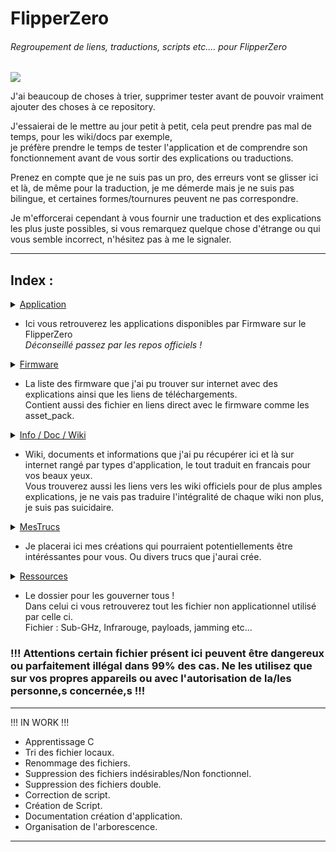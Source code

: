# FlipperZero
###### Regroupement de liens, traductions, scripts etc.… pour FlipperZero

![](https://github.com/Miiraak/FlipperZero/blob/main/.asset/flipperZbanner.png)

J'ai beaucoup de choses à trier, supprimer tester avant de pouvoir vraiment ajouter des choses à ce repository.

J'essaierai de le mettre au jour petit à petit, cela peut prendre pas mal de temps, pour les wiki/docs par exemple, <br> je préfère prendre le temps de tester l'application et de comprendre son fonctionnement avant de vous sortir des explications ou traductions.

Prenez en compte que je ne suis pas un pro, des erreurs vont se glisser ici et là, de même pour la traduction, je me démerde mais je ne suis pas bilingue, et certaines formes/tournures peuvent ne pas correspondre.

Je m'efforcerai cependant à vous fournir une traduction et des explications les plus juste possibles, si vous remarquez quelque chose d'étrange ou qui vous semble incorrect, n'hésitez pas à me le signaler.

---

## Index :
<details>
  <summary><a href="Applications">Application</a></summary>

  - [Exemples](https://github.com/Miiraak/FlipperZeroFR/tree/main/Applications/Exemples)
  - [Xtreme-Firmware](https://github.com/Miiraak/FlipperZeroFR/tree/main/Applications/Xtreme-Firmware)

</details> 

- Ici vous retrouverez les applications disponibles par Firmware sur le FlipperZero<br> _Déconseillé passez par les repos officiels !_

<details>
  <summary><a href="Firmware">Firmware</a></summary>

  - [Offical-Flipper-Zero-Firmware](https://github.com/Miiraak/FlipperZeroFR/tree/main/Firmware/Offical-Flipper-Zero-Firmware)
  - [Xtreme-Firmware](https://github.com/Miiraak/FlipperZeroFR/tree/main/Firmware/Xtreme-Firmware)

</details> 

- La liste des firmware que j'ai pu trouver sur internet avec des explications ainsi que les liens de téléchargements.<br>
Contient aussi des fichier en liens direct avec le firmware comme les asset_pack.

<details>
  <summary><a href="Info-Doc-Wiki">Info / Doc / Wiki</a></summary>

  - [Developpement](https://github.com/Miiraak/FlipperZeroFR/tree/main/Info-Doc-Wiki/Developpement)
  - [Sub-GHz](https://github.com/Miiraak/FlipperZeroFR/tree/main/Info-Doc-Wiki/Sub-GHz)
  - [USB](https://github.com/Miiraak/FlipperZeroFR/tree/main/Info-Doc-Wiki/USB)
  - [JavaScript](https://github.com/Miiraak/FlipperZeroFR/tree/main/Info-Doc-Wiki/JavaScript)

</details> 

- Wiki, documents et informations que j'ai pu récupérer ici et là sur internet rangé par types d'application, le tout traduit en francais pour vos beaux yeux.<br> Vous trouverez aussi les liens vers les wiki officiels pour de plus amples explications, je ne vais pas traduire l'intégralité de chaque wiki non plus, je suis pas suicidaire.

<details>
  <summary><a href="MesTrucs">MesTrucs</a></summary>

  - [BadUSB](https://github.com/Miiraak/FlipperZeroFR/tree/main/MesTrucs/BadUSB)
  - [Script](https://github.com/Miiraak/FlipperZeroFR/tree/main/MesTrucs/Script)
  - [Infrarouge](https://github.com/Miiraak/FlipperZeroFR/tree/main/MesTrucs/Infrarouge) 

</details> 

- Je placerai ici mes créations qui pourraient potentiellements être intéréssantes pour vous. Ou divers trucs que j'aurai crée.

<details>
  <summary><a href="Ressources">Ressources</a></summary>

  - [Scripts](https://github.com/Miiraak/FlipperZeroFR/tree/main/Ressources/Scripts)
  - [Sub-GHz](https://github.com/Miiraak/FlipperZeroFR/tree/main/Ressources/Sub-ghz)
  - [lfrfid-fuzzer](https://github.com/Miiraak/FlipperZeroFR/tree/main/Ressources/lfrfid-fuzzer)
  - [NFC](https://github.com/Miiraak/FlipperZeroFR/tree/main/Ressources/NFC)

</details> 

- Le dossier pour les gouverner tous !<br> 
Dans celui ci vous retrouverez tout les fichier non applicationnel utilisé par celle ci.<br>
Fichier : Sub-GHz, Infrarouge, payloads, jamming etc...


### !!! Attentions certain fichier présent ici peuvent être dangereux ou parfaitement illégal dans 99% des cas. Ne les utilisez que sur vos propres appareils ou avec l'autorisation de la/les personne,s concernée,s !!!

---
   
!!! IN WORK !!!
- Apprentissage C
- Tri des fichier locaux.
- Renommage des fichiers.
- Suppression des fichiers indésirables/Non fonctionnel.
- Suppression des fichiers double.
- Correction de script.
- Création de Script.
- Documentation création d'application.
- Organisation de l'arborescence.

---
